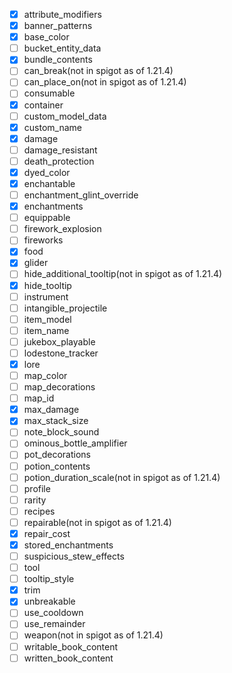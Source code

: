 - [X] attribute_modifiers
- [X] banner_patterns
- [X] base_color
- [ ] bucket_entity_data
- [X] bundle_contents
- [ ] can_break(not in spigot as of 1.21.4)
- [ ] can_place_on(not in spigot as of 1.21.4)
- [ ] consumable
- [X] container
- [ ] custom_model_data
- [X] custom_name
- [X] damage
- [ ] damage_resistant
- [ ] death_protection
- [X] dyed_color
- [X] enchantable
- [ ] enchantment_glint_override
- [X] enchantments
- [ ] equippable
- [ ] firework_explosion
- [ ] fireworks
- [X] food
- [X] glider
- [ ] hide_additional_tooltip(not in spigot as of 1.21.4)
- [X] hide_tooltip
- [ ] instrument
- [ ] intangible_projectile
- [ ] item_model
- [ ] item_name
- [ ] jukebox_playable
- [ ] lodestone_tracker
- [X] lore
- [ ] map_color
- [ ] map_decorations
- [ ] map_id
- [X] max_damage
- [X] max_stack_size
- [ ] note_block_sound
- [ ] ominous_bottle_amplifier
- [ ] pot_decorations
- [ ] potion_contents
- [ ] potion_duration_scale(not in spigot as of 1.21.4)
- [ ] profile
- [ ] rarity
- [ ] recipes
- [ ] repairable(not in spigot as of 1.21.4)
- [X] repair_cost
- [X] stored_enchantments
- [ ] suspicious_stew_effects
- [ ] tool
- [ ] tooltip_style
- [X] trim
- [X] unbreakable
- [ ] use_cooldown
- [ ] use_remainder
- [ ] weapon(not in spigot as of 1.21.4)
- [ ] writable_book_content
- [ ] written_book_content
